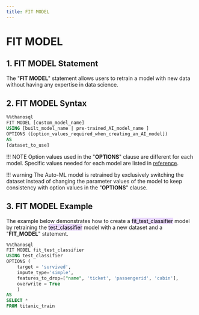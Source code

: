 ```yaml
---
title: FIT MODEL
---
```


# __FIT MODEL__

## __1. FIT MODEL Statement__

The "__FIT MODEL__" statement allows users to retrain a model with new data without having any expertise in data science.

## __2. FIT MODEL Syntax__

```sql
%%thanosql
FIT MODEL [custom_model_name]
USING [built_model_name | pre-trained_AI_model_name ]
OPTIONS ([option_values_required_when_creating_an_AI_model])
AS
[dataset_to_use]
```

!!! NOTE
    Option values used in the "__OPTIONS__" clause are different for each model. Specific values needed for each model are listed in [reference](/en/how-to_guides/reference/). 

!!! warning
    The Auto-ML model is retrained by exclusively switching the dataset instead of changing the parameter values of the model to keep consistency with option values in the "__OPTIONS__" clause.
## __3. FIT MODEL Example__
The example below demonstrates how to create a <mark style="background-color:#E9D7FD ">fit_test_classifier</mark> model by retraining the <mark style="background-color:#E9D7FD ">test_classifier</mark> model with a new dataset and a "__FIT_MODEL__" statement. 

```sql
%%thanosql
FIT MODEL fit_test_classifier
USING test_classifier
OPTIONS (
    target = 'survived',
    impute_type='simple',
    features_to_drop=["name", 'ticket', 'passengerid', 'cabin'],
    overwrite = True
    )
AS
SELECT *
FROM titanic_train
```
